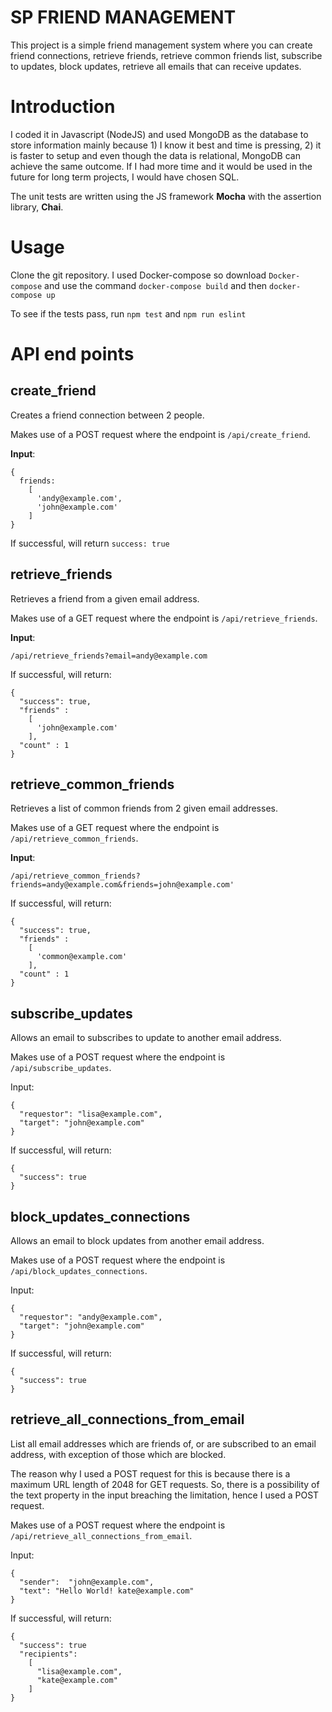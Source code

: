 # SP FRIEND MANAGEMENT

This project is a simple friend management system where you can create friend connections, retrieve friends, retrieve common friends list, subscribe to updates, block updates, retrieve all emails that can receive updates. 

# Introduction
I coded it in Javascript (NodeJS) and used MongoDB as the database to store information mainly because 1) I know it best and time is pressing, 2) it is faster to setup and even though the data is relational, MongoDB can achieve the same outcome. If I had more time and it would be used in the future for long term projects, I would have chosen SQL.

The unit tests are written using the JS framework **Mocha** with the assertion library, **Chai**.

# Usage

Clone the git repository. I used Docker-compose so download `Docker-compose` and use the command `docker-compose build` and then `docker-compose up`

To see if the tests pass, run `npm test` and `npm run eslint`

# API end points

## create_friend
Creates a friend connection between 2 people.

Makes use of a POST request where the endpoint is `/api/create_friend`.

**Input**: 
```
{
  friends:
    [
      'andy@example.com',
      'john@example.com'
    ]
}
```
If successful, will return `success: true`

## retrieve_friends
Retrieves a friend from a given email address.

Makes use of a GET request where the endpoint is `/api/retrieve_friends`.

**Input**: 
```
/api/retrieve_friends?email=andy@example.com
```
If successful, will return:

```
{
  "success": true,
  "friends" :
    [
      'john@example.com'
    ],
  "count" : 1   
}
```

## retrieve_common_friends

Retrieves a list of common friends from 2 given email addresses.

Makes use of a GET request where the endpoint is `/api/retrieve_common_friends`.

**Input**: 
```
/api/retrieve_common_friends?friends=andy@example.com&friends=john@example.com'

```
If successful, will return:

```
{
  "success": true,
  "friends" :
    [
      'common@example.com'
    ],
  "count" : 1   
}
```

## subscribe_updates
Allows an email to subscribes to update to another email address.

Makes use of a POST request where the endpoint is `/api/subscribe_updates`.

Input: 
```
{
  "requestor": "lisa@example.com",
  "target": "john@example.com"
}
```
If successful, will return:

```
{
  "success": true
}
```

## block_updates_connections
Allows an email to block updates from another email address.

Makes use of a POST request where the endpoint is `/api/block_updates_connections`.

Input: 
```
{
  "requestor": "andy@example.com",
  "target": "john@example.com"
}
```
If successful, will return:

```
{
  "success": true
}
```


## retrieve_all_connections_from_email
List all email addresses which are friends of, or are subscribed to an email address, with exception of those which are blocked.

The reason why I used a POST request for this is because there is a maximum URL length of 2048 for GET requests. So, there is a possibility of the text property in the input breaching the limitation, hence I used a POST request.

Makes use of a POST request where the endpoint is `/api/retrieve_all_connections_from_email`.

Input: 
```
{
  "sender":  "john@example.com",
  "text": "Hello World! kate@example.com"
}
```
If successful, will return:

```
{
  "success": true
  "recipients":
    [
      "lisa@example.com",
      "kate@example.com"
    ]
}
```